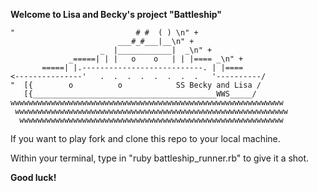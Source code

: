 **Welcome to Lisa and Becky's project "Battleship"**

```
"                           # #  ( ) \n" +
                        ___#_#___|__\n" +
                    _  |____________|  _\n" +
             _=====| | |   o    o   | | |==== _\n" +
       =====| |.---------------------------. | |====         
<---------------'   .  .  .  .  .  .  .  .   '----------/ 
"  [{        o          o            SS Becky and Lisa /
   [{_________________________________________WWS_____/
wwwwwwwwwwwwwwwwwwwwwwwwwwwwwwwwwwwwwwwwwwwwwwwwwwwwwwwwwwwww
 wwwwwwwwwwwwwwwwwwwwwwwwwwwwwwwwwwwwwwwwwwwwwwwwwwwwwwwwwwwww
  wwwwwwwwwwwwwwwwwwwwwwwwwwwwwwwwwwwwwwwwwwwwwwwwwwwwwwwwwww
```

If you want to play fork and clone this repo to your local machine.

Within your terminal, type in "ruby battleship_runner.rb" to give it a shot.

**Good luck!**

